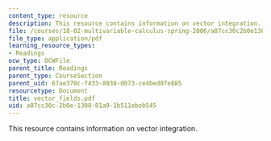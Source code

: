 ```yaml
---
content_type: resource
description: This resource contains information on vector integration.
file: /courses/18-02-multivariable-calculus-spring-2006/a87cc30c2b0e130881a91b511ebeb545_vector_fields.pdf
file_type: application/pdf
learning_resource_types:
- Readings
ocw_type: OCWFile
parent_title: Readings
parent_type: CourseSection
parent_uid: 67ae370c-f433-8938-d073-ce4bed07e885
resourcetype: Document
title: vector_fields.pdf
uid: a87cc30c-2b0e-1308-81a9-1b511ebeb545
---
```

This resource contains information on vector integration.

